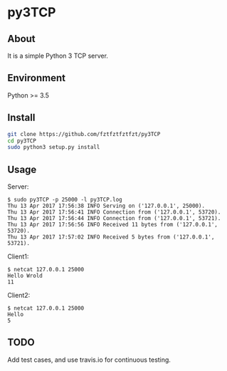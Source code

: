 py3TCP
=====
About
-----
It is a simple Python 3 TCP server. 

Environment
----------
Python >= 3.5

Install
-------
```bash
git clone https://github.com/fztfztfztfzt/py3TCP
cd py3TCP
sudo python3 setup.py install
```

Usage
-----
Server:
```
$ sudo py3TCP -p 25000 -l py3TCP.log
Thu 13 Apr 2017 17:56:38 INFO Serving on ('127.0.0.1', 25000).
Thu 13 Apr 2017 17:56:41 INFO Connection from ('127.0.0.1', 53720).
Thu 13 Apr 2017 17:56:44 INFO Connection from ('127.0.0.1', 53721).
Thu 13 Apr 2017 17:56:56 INFO Received 11 bytes from ('127.0.0.1', 53720).
Thu 13 Apr 2017 17:57:02 INFO Received 5 bytes from ('127.0.0.1', 53721).
```

Client1:
```
$ netcat 127.0.0.1 25000
Hello Wrold
11
```

Client2:
```
$ netcat 127.0.0.1 25000
Hello
5
```

TODO
-----
Add test cases, and use travis.io for continuous testing.
